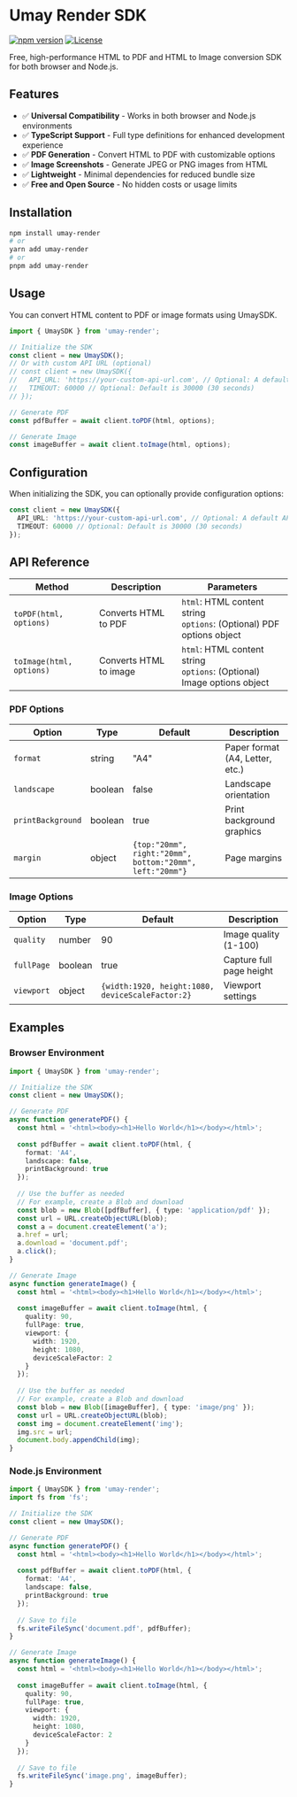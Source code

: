 # Umay Render SDK

[![npm version](https://img.shields.io/npm/v/umay-render.svg)](https://www.npmjs.com/package/umay-render)
[![License](https://img.shields.io/badge/license-MIT-blue.svg)](LICENSE)

Free, high-performance HTML to PDF and HTML to Image conversion SDK for both browser and Node.js.

## Features

- ✅ **Universal Compatibility** - Works in both browser and Node.js environments
- ✅ **TypeScript Support** - Full type definitions for enhanced development experience
- ✅ **PDF Generation** - Convert HTML to PDF with customizable options
- ✅ **Image Screenshots** - Generate JPEG or PNG images from HTML
- ✅ **Lightweight** - Minimal dependencies for reduced bundle size
- ✅ **Free and Open Source** - No hidden costs or usage limits

## Installation

```bash
npm install umay-render
# or
yarn add umay-render
# or 
pnpm add umay-render
```

## Usage

You can convert HTML content to PDF or image formats using UmaySDK.

```typescript
import { UmaySDK } from 'umay-render';

// Initialize the SDK
const client = new UmaySDK();
// Or with custom API URL (optional)
// const client = new UmaySDK({ 
//   API_URL: 'https://your-custom-api-url.com', // Optional: A default API URL is provided
//   TIMEOUT: 60000 // Optional: Default is 30000 (30 seconds)
// });

// Generate PDF
const pdfBuffer = await client.toPDF(html, options);

// Generate Image
const imageBuffer = await client.toImage(html, options);
```

## Configuration

When initializing the SDK, you can optionally provide configuration options:

```typescript
const client = new UmaySDK({
  API_URL: 'https://your-custom-api-url.com', // Optional: A default API URL is provided
  TIMEOUT: 60000 // Optional: Default is 30000 (30 seconds)
});
```

## API Reference

| Method | Description | Parameters |
|--------|-------------|------------|
| `toPDF(html, options)` | Converts HTML to PDF | `html`: HTML content string<br>`options`: (Optional) PDF options object |
| `toImage(html, options)` | Converts HTML to image | `html`: HTML content string<br>`options`: (Optional) Image options object |

### PDF Options

| Option | Type | Default | Description |
|--------|------|---------|-------------|
| `format` | string | "A4" | Paper format (A4, Letter, etc.) |
| `landscape` | boolean | false | Landscape orientation |
| `printBackground` | boolean | true | Print background graphics |
| `margin` | object | `{top:"20mm", right:"20mm", bottom:"20mm", left:"20mm"}` | Page margins |

### Image Options

| Option | Type | Default | Description |
|--------|------|---------|-------------|
| `quality` | number | 90 | Image quality (1-100) |
| `fullPage` | boolean | true | Capture full page height |
| `viewport` | object | `{width:1920, height:1080, deviceScaleFactor:2}` | Viewport settings |

## Examples

### Browser Environment

```typescript
import { UmaySDK } from 'umay-render';

// Initialize the SDK
const client = new UmaySDK();

// Generate PDF
async function generatePDF() {
  const html = '<html><body><h1>Hello World</h1></body></html>';
  
  const pdfBuffer = await client.toPDF(html, {
    format: 'A4',
    landscape: false,
    printBackground: true
  });
  
  // Use the buffer as needed
  // For example, create a Blob and download
  const blob = new Blob([pdfBuffer], { type: 'application/pdf' });
  const url = URL.createObjectURL(blob);
  const a = document.createElement('a');
  a.href = url;
  a.download = 'document.pdf';
  a.click();
}

// Generate Image
async function generateImage() {
  const html = '<html><body><h1>Hello World</h1></body></html>';
  
  const imageBuffer = await client.toImage(html, {
    quality: 90,
    fullPage: true,
    viewport: {
      width: 1920,
      height: 1080,
      deviceScaleFactor: 2
    }
  });
  
  // Use the buffer as needed
  // For example, create a Blob and download
  const blob = new Blob([imageBuffer], { type: 'image/png' });
  const url = URL.createObjectURL(blob);
  const img = document.createElement('img');
  img.src = url;
  document.body.appendChild(img);
}
```

### Node.js Environment

```typescript
import { UmaySDK } from 'umay-render';
import fs from 'fs';

// Initialize the SDK
const client = new UmaySDK();

// Generate PDF
async function generatePDF() {
  const html = '<html><body><h1>Hello World</h1></body></html>';
  
  const pdfBuffer = await client.toPDF(html, {
    format: 'A4',
    landscape: false,
    printBackground: true
  });
  
  // Save to file
  fs.writeFileSync('document.pdf', pdfBuffer);
}

// Generate Image
async function generateImage() {
  const html = '<html><body><h1>Hello World</h1></body></html>';
  
  const imageBuffer = await client.toImage(html, {
    quality: 90,
    fullPage: true,
    viewport: {
      width: 1920,
      height: 1080,
      deviceScaleFactor: 2
    }
  });
  
  // Save to file
  fs.writeFileSync('image.png', imageBuffer);
}
```